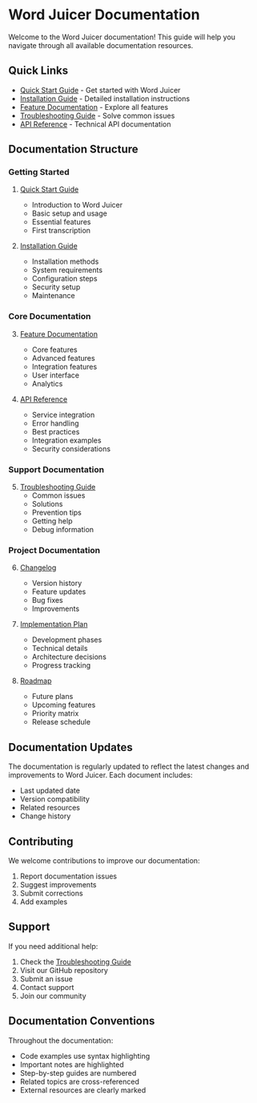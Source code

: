# Word Juicer Documentation

Welcome to the Word Juicer documentation! This guide will help you navigate through all available documentation resources.

## Quick Links

- [Quick Start Guide](guides/QUICK_START.md) - Get started with Word Juicer
- [Installation Guide](guides/INSTALLATION.md) - Detailed installation instructions
- [Feature Documentation](guides/FEATURES.md) - Explore all features
- [Troubleshooting Guide](guides/TROUBLESHOOTING.md) - Solve common issues
- [API Reference](api/API_REFERENCE.md) - Technical API documentation

## Documentation Structure

### Getting Started
1. [Quick Start Guide](guides/QUICK_START.md)
   - Introduction to Word Juicer
   - Basic setup and usage
   - Essential features
   - First transcription

2. [Installation Guide](guides/INSTALLATION.md)
   - Installation methods
   - System requirements
   - Configuration steps
   - Security setup
   - Maintenance

### Core Documentation
3. [Feature Documentation](guides/FEATURES.md)
   - Core features
   - Advanced features
   - Integration features
   - User interface
   - Analytics

4. [API Reference](api/API_REFERENCE.md)
   - Service integration
   - Error handling
   - Best practices
   - Integration examples
   - Security considerations

### Support Documentation
5. [Troubleshooting Guide](guides/TROUBLESHOOTING.md)
   - Common issues
   - Solutions
   - Prevention tips
   - Getting help
   - Debug information

### Project Documentation
6. [Changelog](CHANGELOG.md)
   - Version history
   - Feature updates
   - Bug fixes
   - Improvements

7. [Implementation Plan](IMPLEMENTATION_PLAN.md)
   - Development phases
   - Technical details
   - Architecture decisions
   - Progress tracking

8. [Roadmap](ROADMAP.md)
   - Future plans
   - Upcoming features
   - Priority matrix
   - Release schedule

## Documentation Updates

The documentation is regularly updated to reflect the latest changes and improvements to Word Juicer. Each document includes:

- Last updated date
- Version compatibility
- Related resources
- Change history

## Contributing

We welcome contributions to improve our documentation:

1. Report documentation issues
2. Suggest improvements
3. Submit corrections
4. Add examples

## Support

If you need additional help:

1. Check the [Troubleshooting Guide](guides/TROUBLESHOOTING.md)
2. Visit our GitHub repository
3. Submit an issue
4. Contact support
5. Join our community

## Documentation Conventions

Throughout the documentation:

- Code examples use syntax highlighting
- Important notes are highlighted
- Step-by-step guides are numbered
- Related topics are cross-referenced
- External resources are clearly marked 
